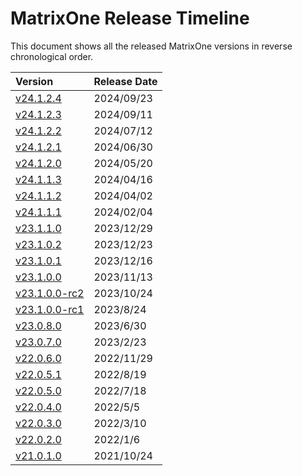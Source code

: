 # **MatrixOne Release Timeline**

This document shows all the released MatrixOne versions in reverse chronological order.

| **Version**                 | **Release Date** |
| :-------------------------- | :--------------- |
| [v24.1.2.4](v24.1.2.4.md)         | 2024/09/23       |
| [v24.1.2.3](v24.1.2.3.md)         | 2024/09/11       |
| [v24.1.2.2](v24.1.2.2.md)         | 2024/07/12       |
| [v24.1.2.1](v24.1.2.1.md)         | 2024/06/30       |
| [v24.1.2.0](v24.1.2.0.md)         | 2024/05/20       |
| [v24.1.1.3](v24.1.1.3.md)         | 2024/04/16       |
| [v24.1.1.2](v24.1.1.2.md)         | 2024/04/02       |
| [v24.1.1.1](v24.1.1.1.md)         | 2024/02/04       |
| [v23.1.1.0](v23.1.1.0.md)         | 2023/12/29       |
| [v23.1.0.2](v23.1.0.2.md)         | 2023/12/23       |
| [v23.1.0.1](v23.1.0.1.md)         | 2023/12/16       |
| [v23.1.0.0](v23.1.0.0.md)         | 2023/11/13       |
| [v23.1.0.0-rc2](v23.1.0.0-rc2.md) | 2023/10/24       |
| [v23.1.0.0-rc1](v23.1.0.0-rc1.md) | 2023/8/24        |
| [v23.0.8.0](v23.0.8.0.md)         | 2023/6/30        |
| [v23.0.7.0](v23.0.7.0.md)         | 2023/2/23        |
| [v22.0.6.0](v22.0.6.0.md)         | 2022/11/29       |
| [v22.0.5.1](v22.0.5.1.md)         | 2022/8/19        |
| [v22.0.5.0](v22.0.5.0.md)         | 2022/7/18        |
| [v22.0.4.0](v22.0.4.0.md)         | 2022/5/5         |
| [v22.0.3.0](v22.0.3.0.md)         | 2022/3/10        |
| [v22.0.2.0](v22.0.2.0.md)         | 2022/1/6         |
| [v21.0.1.0](v21.0.1.0.md)         | 2021/10/24       |
